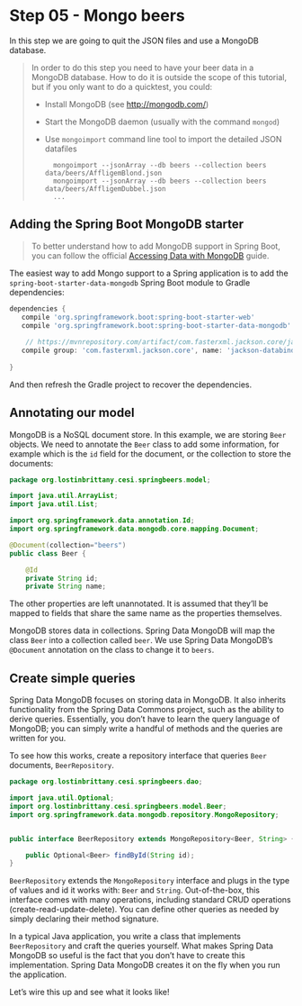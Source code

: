 # Step 05 - Mongo beers

In this step we are going to quit the JSON files and use a MongoDB database. 

> In order to do this step you need to have your beer data in a MongoDB database.
> How to do it is outside the scope of this tutorial, but if you only want to do a quicktest, you could:
>
> - Install MongoDB (see http://mongodb.com/)
> - Start the MongoDB daemon (usually with the command `mongod`)
> - Use `mongoimport` command line tool to import the detailed JSON datafiles
>
>    ```
>      mongoimport --jsonArray --db beers --collection beers data/beers/AffligemBlond.json
>      mongoimport --jsonArray --db beers --collection beers data/beers/AffligemDubbel.json
>      ...
>   ```   

## Adding the Spring Boot MongoDB starter

> To better understand how to add MongoDB support in Spring Boot, you can follow the official [Accessing Data with MongoDB](https://spring.io/guides/gs/accessing-data-mongodb/) guide.

The easiest way to add Mongo support to a Spring application is to add the `spring-boot-starter-data-mongodb` Spring Boot module to Gradle dependencies:

```groovy
dependencies {
   compile 'org.springframework.boot:spring-boot-starter-web'
   compile 'org.springframework.boot:spring-boot-starter-data-mongodb'   
   
    // https://mvnrepository.com/artifact/com.fasterxml.jackson.core/jackson-core
   compile group: 'com.fasterxml.jackson.core', name: 'jackson-databind', version: '2.9.8'
   
}
```
And then refresh the Gradle project to recover the dependencies.

## Annotating our model

MongoDB is a NoSQL document store. In this example, we are storing `Beer` objects.
We need to annotate the `Beer` class to add some information, for example which is the `id` field for the document, or the collection to store the documents:

```java
package org.lostinbrittany.cesi.springbeers.model;

import java.util.ArrayList;
import java.util.List;

import org.springframework.data.annotation.Id;
import org.springframework.data.mongodb.core.mapping.Document;

@Document(collection="beers")
public class Beer {

	@Id
	private String id;
	private String name;
```

The other properties are left unannotated. It is assumed that they’ll be mapped to fields that share the same name as the properties themselves. 

MongoDB stores data in collections. Spring Data MongoDB will map the class `Beer` into a collection called `beer`. We use Spring Data MongoDB’s `@Document` annotation on the class to change it to `beers`.


## Create simple queries

Spring Data MongoDB focuses on storing data in MongoDB. It also inherits functionality from the Spring Data Commons project, such as the ability to derive queries. Essentially, you don’t have to learn the query language of MongoDB; you can simply write a handful of methods and the queries are written for you.

To see how this works, create a repository interface that queries `Beer` documents, `BeerRepository`.

```java
package org.lostinbrittany.cesi.springbeers.dao;

import java.util.Optional;
import org.lostinbrittany.cesi.springbeers.model.Beer;
import org.springframework.data.mongodb.repository.MongoRepository;


public interface BeerRepository extends MongoRepository<Beer, String> {

    public Optional<Beer> findById(String id);
}
```

`BeerRepository` extends the `MongoRepository` interface and plugs in the type of values and id it works with: `Beer` and `String`. Out-of-the-box, this interface comes with many operations, including standard CRUD operations (create-read-update-delete). You can define other queries as needed by simply declaring their method signature. 

In a typical Java application, you write a class that implements `BeerRepository` and craft the queries yourself. What makes Spring Data MongoDB so useful is the fact that you don’t have to create this implementation. Spring Data MongoDB creates it on the fly when you run the application.

Let’s wire this up and see what it looks like!
